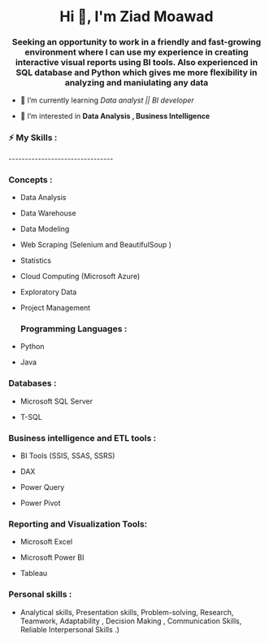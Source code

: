 <h1 align="center">Hi 👋, I'm Ziad Moawad</h1>
<h3 align="center">Seeking an opportunity to work in a friendly and fast-growing environment where I can use my experience in creating interactive visual reports using BI tools. Also experienced in SQL database and Python which gives me more flexibility in analyzing and maniulating any data</h3>


- 🌱 I’m currently learning *Data analyst || BI developer*

- 👀 I’m interested in **Data Analysis ,  Business Intelligence**

 <h3 align="left">⚡ My Skills :</h3>
--------------------------------
<h3 align="left">Concepts :</h3>

- Data Analysis

- Data Warehouse

- Data Modeling

- Web Scraping (Selenium and BeautifulSoup )


- Statistics
 

- Cloud Computing (Microsoft Azure)

- Exploratory Data

- Project Management
  <h3 align="left">Programming Languages :</h3>
- Python
- Java
<h3 align="left">Databases :</h3> 

- Microsoft SQL Server
  
- T-SQL
  
<h3 align="left">Business intelligence and ETL tools :</h3> 

- BI Tools (SSIS, SSAS, SSRS)

- DAX
  
- Power Query
  
- Power Pivot
<h3 align="left"> Reporting and Visualization Tools:</h3> 

- Microsoft Excel

- Microsoft Power BI
  
- Tableau
  
<h3 align="left">  Personal skills :</h3>

- Analytical skills, Presentation skills, Problem-solving, Research, Teamwork, Adaptability , Decision Making , Communication Skills, Reliable Interpersonal Skills .)
